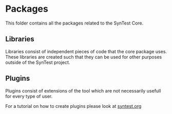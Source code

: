 # Packages

This folder contains all the packages related to the SynTest Core.

## Libraries

Libraries consist of independent pieces of code that the core package uses. These libraries are created such that they can be used for other purposes outside of the SynTest project.

## Plugins

Plugins consist of extensions of the tool which are not necessarily usefull for every type of user.

For a tutorial on how to create plugins please look at [syntest.org](https://www.syntest.org/docs/)
